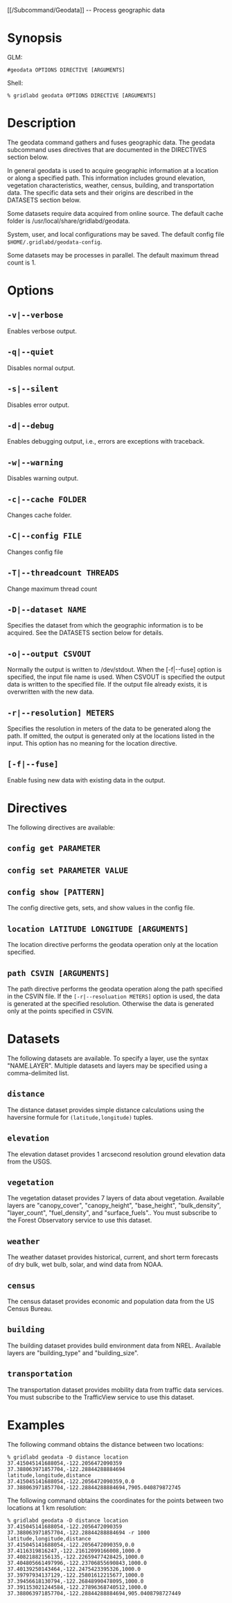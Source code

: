 [[/Subcommand/Geodata]] -- Process geographic data

# Synopsis

GLM:
~~~
#geodata OPTIONS DIRECTIVE [ARGUMENTS]
~~~

Shell:
~~~
% gridlabd geodata OPTIONS DIRECTIVE [ARGUMENTS]
~~~

# Description

The geodata command gathers and fuses geographic data. The geodata subcommand uses directives that are documented in the DIRECTIVES section below.

In general geodata is used to acquire geographic information at a location or along a specified path. This information includes ground elevation, vegetation characteristics, weather, census, building, and transportation data.  The specific data sets and their origins are described in the DATASETS section below.

Some datasets require data acquired from online source. The default cache folder is /usr/local/share/gridlabd/geodata.

System, user, and local configurations may be saved.  The default config file `$HOME/.gridlabd/geodata-config`.

Some datasets may be processes in parallel.  The default maximum thread count is 1.

# Options

## `-v|--verbose`

Enables verbose output.

## `-q|--quiet`

Disables normal output.

## `-s|--silent`

Disables error output.

## `-d|--debug`

Enables debugging output, i.e., errors are exceptions with traceback.

## `-w|--warning`

Disables warning output.

## `-c|--cache FOLDER`

Changes cache folder.

## `-C|--config FILE`

Changes config file

## `-T|--threadcount THREADS`

Change maximum thread count

## `-D|--dataset NAME`

Specifies the dataset from which the geographic information is to be acquired. See the DATASETS section below for details.

## `-o|--output CSVOUT`

Normally the output is written to /dev/stdout. When the [-f|--fuse] option is specified, the input file name is used.  When CSVOUT is specified the output data is written to the specified file. If the output file already exists, it is overwritten with the new data.

## `-r|--resolution] METERS`

Specifies the resolution in meters of the data to be generated along the path. If omitted, the output is generated only at the locations listed in the input. This option has no meaning for the location directive.

## `[-f|--fuse]`

Enable fusing new data with existing data in the output.

# Directives

The following directives are available:

## `config get PARAMETER`
## `config set PARAMETER VALUE`
## `config show [PATTERN]`

The config directive gets, sets, and show values in the config file.

## `location LATITUDE LONGITUDE [ARGUMENTS]`

The location directive performs the geodata operation only at the  location specified.

## `path CSVIN [ARGUMENTS]`

The path directive performs the geodata operation along the path specified in the CSVIN file.  If the `[-r|--resoluation METERS]` option is used, the data is generated at the specified resolution. Otherwise the data is generated only at the points specified in CSVIN.

# Datasets

The following datasets are available. To specify a layer, use the syntax
"NAME.LAYER".  Multiple datasets and layers may be specified using a
comma-delimited list.

## `distance`

The distance dataset provides simple distance calculations using the haversine
formule for `(latitude,longitude)` tuples.

## `elevation`

The elevation dataset provides 1 arcsecond resolution ground elevation data
from the USGS.

## `vegetation`

The vegetation dataset provides 7 layers of data about vegetation.  Available
layers are "canopy_cover", "canopy_height", "base_height", "bulk_density",
"layer_count", "fuel_density", and "surface_fuels".. You must subscribe to the
Forest Observatory service to use this dataset.

## `weather`

The weather dataset provides historical, current, and short term forecasts of
dry bulk, wet bulb, solar, and wind data from NOAA.

## `census`

The census dataset provides economic and population data from the US Census
Bureau.

## `building`

The building dataset provides build environment data from NREL. Available
layers are "building_type" and "building_size".

## `transportation`

The transportation dataset provides mobility data from traffic data services.
You must subscribe to the TrafficView service to use this dataset.

# Examples

The following command obtains the distance between two locations:

~~~
% gridlabd geodata -D distance location 37.415045141688054,-122.2056472090359 37.388063971857704,-122.28844288884694
latitude,longitude,distance
37.415045141688054,-122.2056472090359,0.0
37.388063971857704,-122.28844288884694,7905.040879872745
~~~

The following command obtains the coordinates for the points between two locations at 1 km resolution:

~~~
% gridlabd geodata -D distance location 37.415045141688054,-122.2056472090359 37.388063971857704,-122.28844288884694 -r 1000
latitude,longitude,distance
37.415045141688054,-122.2056472090359,0.0
37.4116319816247,-122.21612099166008,1000.0
37.40821882156135,-122.22659477428425,1000.0
37.404805661497996,-122.23706855690843,1000.0
37.40139250143464,-122.2475423395326,1000.0
37.39797934137129,-122.25801612215677,1000.0
37.39456618130794,-122.26848990478095,1000.0
37.391153021244584,-122.27896368740512,1000.0
37.388063971857704,-122.28844288884694,905.0408798727449
~~~
